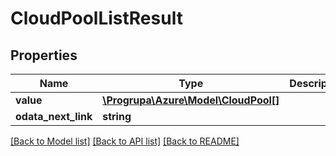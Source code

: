 # CloudPoolListResult

## Properties
Name | Type | Description | Notes
------------ | ------------- | ------------- | -------------
**value** | [**\Progrupa\Azure\Model\CloudPool[]**](CloudPool.md) |  | [optional] 
**odata_next_link** | **string** |  | [optional] 

[[Back to Model list]](../README.md#documentation-for-models) [[Back to API list]](../README.md#documentation-for-api-endpoints) [[Back to README]](../README.md)



